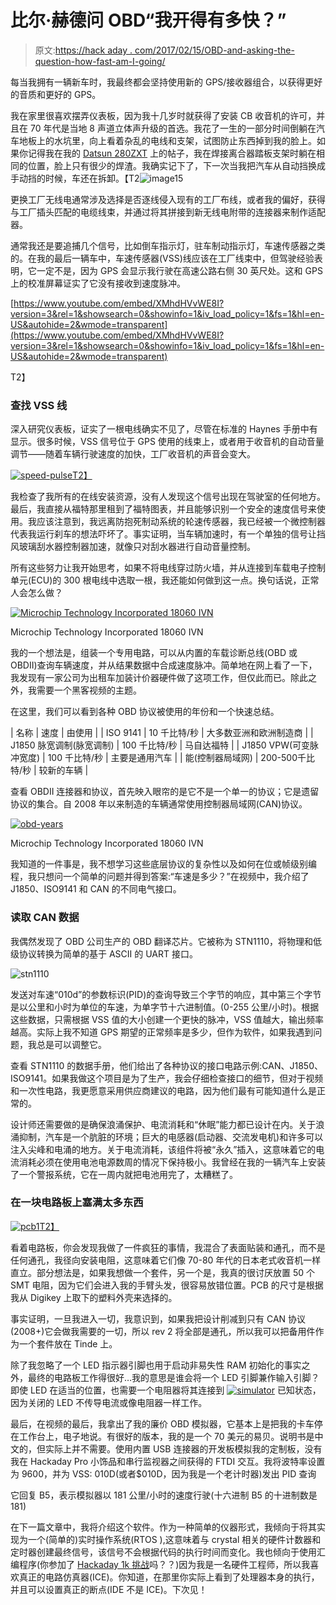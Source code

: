 # 比尔·赫德问 OBD“我开得有多快？”

> 原文:[https://hack aday . com/2017/02/15/OBD-and-asking-the-question-how-fast-am-I-going/](https://hackaday.com/2017/02/15/obd-and-asking-the-question-how-fast-am-i-going/)

每当我拥有一辆新车时，我最终都会坚持使用新的 GPS/接收器组合，以获得更好的音质和更好的 GPS。

我在家里很喜欢摆弄仪表板，因为我十几岁时就获得了安装 CB 收音机的许可，并且在 70 年代是当地 8 声道立体声升级的首选。我花了一生的一部分时间倒躺在汽车地板上的水坑里，向上看着杂乱的电线和支架，试图防止东西掉到我的脸上。如果你记得我在我的 [Datsun 280ZXT](https://hackaday.com/2016/09/08/megasquirting-my-1983-datsun-z/) 上的帖子，我在焊接离合器踏板支架时躺在相同的位置，脸上只有很少的焊渣。我确实记下了，下一次当我把汽车从自动挡换成手动挡的时候，车还在拆卸。【T2![image15](../Images/c8a53a84cd5f3c149bbc4623f3afc530.png)

更换工厂无线电通常涉及选择是否逐线侵入现有的工厂布线，或者我的偏好，获得与工厂插头匹配的电缆线束，并通过将其拼接到新无线电附带的连接器来制作适配器。

通常我还是要追捕几个信号，比如倒车指示灯，驻车制动指示灯，车速传感器之类的。在我的最后一辆车中，车速传感器(VSS)线应该在工厂线束中，但驾驶经验表明，它一定不是，因为 GPS 会显示我行驶在高速公路右侧 30 英尺处。这和 GPS 上的校准屏幕证实了它没有接收到速度脉冲。

 [https://www.youtube.com/embed/XMhdHVvWE8I?version=3&rel=1&showsearch=0&showinfo=1&iv_load_policy=1&fs=1&hl=en-US&autohide=2&wmode=transparent](https://www.youtube.com/embed/XMhdHVvWE8I?version=3&rel=1&showsearch=0&showinfo=1&iv_load_policy=1&fs=1&hl=en-US&autohide=2&wmode=transparent)

T2】

### 查找 VSS 线

深入研究仪表板，证实了一根电线确实不见了，尽管在标准的 Haynes 手册中有显示。很多时候，VSS 信号位于 GPS 使用的线束上，或者用于收音机的自动音量调节——随着车辆行驶速度的加快，工厂收音机的声音会变大。

[![speed-pulse](../Images/4db97ab16a0c9e46bcf1e51ce1cf2a78.png)T2】](https://hackaday.com/wp-content/uploads/2017/01/speed-pulse.jpg)

我检查了我所有的在线安装资源，没有人发现这个信号出现在驾驶室的任何地方。最后，我直接从福特那里租到了福特图表，并且能够识别一个安全的速度信号来使用。我应该注意到，我远离防抱死制动系统的轮速传感器，我已经被一个微控制器代表我运行刹车的想法吓坏了。事实证明，当车辆加速时，有一个单独的信号让挡风玻璃刮水器控制器加速，就像只对刮水器进行自动音量控制。

所有这些努力让我开始思考，如果不将电线穿过防火墙，并从连接到车载电子控制单元(ECU)的 300 根电线中选取一根，我还能如何做到这一点。换句话说，正常人会怎么做？

[![Microchip Technology Incorporated 18060 IVN](../Images/50e3227cbaef53141f7f3d3d9967a774.png)](https://hackaday.com/wp-content/uploads/2017/01/diagnostic-connector.jpg)

Microchip Technology Incorporated 18060 IVN

我的一个想法是，组装一个专用电路，可以从内置的车载诊断总线(OBD 或 OBDII)查询车辆速度，并从结果数据中合成速度脉冲。简单地在网上看了一下，我发现有一家公司为出租车加装计价器硬件做了这项工作，但仅此而已。除此之外，我需要一个黑客视频的主题。

在这里，我们可以看到各种 OBD 协议被使用的年份和一个快速总结。

| 名称 | 速度 | 由使用 |
| ISO 9141 | 10 千比特/秒 | 大多数亚洲和欧洲制造商 |
| J1850 脉宽调制(脉宽调制) | 100 千比特/秒 | 马自达福特 |
| J1850 VPW(可变脉冲宽度) | 100 千比特/秒 | 主要是通用汽车 |
| 能(控制器局域网) | 200-500千比特/秒 | 较新的车辆 |

查看 OBDII 连接器和协议，首先映入眼帘的是它不是一个单一的协议；它是遗留协议的集合。自 2008 年以来制造的车辆通常使用控制器局域网(CAN)协议。

[![obd-years](../Images/c91daef81d6f506168324c421271a4fb.png)](https://hackaday.com/wp-content/uploads/2017/01/obd-years.jpg)

Microchip Technology Incorporated 18060 IVN

我知道的一件事是，我不想学习这些底层协议的复杂性以及如何在位或帧级别编程，我只想问一个简单的问题并得到答案:“车速是多少？”在视频中，我介绍了 J1850、ISO9141 和 CAN 的不同电气接口。

### 读取 CAN 数据

我偶然发现了 OBD 公司生产的 OBD 翻译芯片。它被称为 STN1110，将物理和低级协议转换为简单的基于 ASCII 的 UART 接口。

![stn1110](../Images/31eb6d24ed701cbfcebb88ecb38b39e5.png)

发送对车速“010d”的参数标识(PID)的查询导致三个字节的响应，其中第三个字节是以公里和小时为单位的车速，为单字节十六进制值。(0-255 公里/小时)。根据这些数据，只需根据 VSS 值的大小创建一个更快的脉冲，VSS 值越大，输出频率越高。实际上我不知道 GPS 期望的正常频率是多少，但作为软件，如果我遇到问题，我总是可以调整它。

查看 STN1110 的数据手册，他们给出了各种协议的接口电路示例:CAN、J1850、ISO9141。如果我做这个项目是为了生产，我会仔细检查接口的细节，但对于视频和一次性电路，我更愿意采用供应商建议的电路，因为他们最有可能知道什么是正常的。

设计师还需要做的是确保浪涌保护、电流消耗和“休眠”能力都已设计在内。关于浪涌抑制，汽车是一个肮脏的环境；巨大的电感器(启动器、交流发电机)和许多可以注入尖峰和电涌的地方。关于电流消耗，该组件将被“永久”插入，这意味着它的电流消耗必须在使用电池电源数周的情况下保持极小。我曾经在我的一辆汽车上安装了一个警报系统，它在一周内就把电池用完了，太糟糕了。

### 在一块电路板上塞满太多东西

[![pcb1](../Images/1471be976c1f2e28cad15de0cc4265fc.png)T2】](https://hackaday.com/wp-content/uploads/2017/01/pcb1.jpg)

看着电路板，你会发现我做了一件疯狂的事情，我混合了表面贴装和通孔，而不是任何通孔，我径向安装电阻，这意味着它们像 70-80 年代的日本老式收音机一样直立。部分想法是，如果我想做一个套件，另一个是，我真的很讨厌放置 50 个 SMT 电阻，因为它们会进入我的手臂头发，很容易放错位置。PCB 的尺寸是根据我从 Digikey 上取下的塑料外壳来选择的。

事实证明，一旦我进入一切，我意识到，如果我把设计削减到只有 CAN 协议(2008+)它会做我需要的一切，所以 rev 2 将全部是通孔，所以我可以把备用件作为一个套件放在 Tinde 上。

除了我忽略了一个 LED 指示器引脚也用于启动非易失性 RAM 初始化的事实之外，最终的电路板工作得很好…我的意思是谁会将一个 LED 引脚兼作输入引脚？即使 LED 在适当的位置，也需要一个电阻器将其连接到 [![simulator](../Images/a20848e67cdc9339b03425761702da31.png)](https://hackaday.com/wp-content/uploads/2017/01/simulator.jpg) 已知状态，因为关闭的 LED 不传导电流或像电阻器一样工作。

最后，在视频的最后，我拿出了我的廉价 OBD 模拟器，它基本上是把我的卡车停在工作台上，电子地说。有很好的版本，我的是一个 70 美元的易贝。说明书是中文的，但实际上并不需要。使用内置 USB 连接器的开发板模拟我的定制板，没有我在 Hackaday Pro 小饰品和串行监视器之间获得的 FTDI 交互。我将波特率设置为 9600，并为 VSS: 010D(或者$010D，因为我是一个老计时器)发出 PID 查询

它回复 B5，表示模拟器以 181 公里/小时的速度行驶(十六进制 B5 的十进制数是 181)

在下一篇文章中，我将介绍这个软件。作为一种简单的仪器形式，我倾向于将其实现为一个(简单的)实时操作系统(RTOS ),这意味着与 crystal 相关的硬件计数器和定时器创建最终信号，该信号不会根据代码的执行时间而变化。我也倾向于使用汇编程序(你参加了 [Hackaday 1k 挑战](http://hackaday.com/2017/01/13/1-kb-challenge-and-the-winners-are/)吗？？)因为我是一名硬件工程师，所以我喜欢真正的电路仿真器(ICE)。你知道，在那里你实际上看到了处理器本身的执行，并且可以设置真正的断点(IDE 不是 ICE)。下次见！